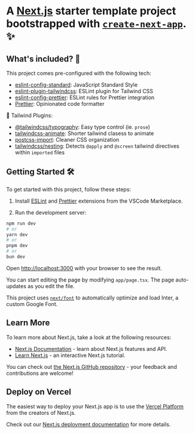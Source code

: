 # A [Next.js](https://nextjs.org/) starter template project bootstrapped with [`create-next-app`](https://github.com/vercel/next.js/tree/canary/packages/create-next-app). ✨

## What's included? 🚀

This project comes pre-configured with the following tech:

- [eslint-config-standard](https://github.com/standard/eslint-config-standard): JavaScript Standard Style
- [eslint-plugin-tailwindcss](https://github.com/nuxt/eslint-plugin-tailwindcss): ESLint plugin for Tailwind CSS
- [eslint-config-prettier](https://github.com/prettier/eslint-config-prettier): ESLint rules for Prettier integration
- [Prettier](https://prettier.io/): Opinionated code formatter

🔌 Tailwind Plugins:

- [@tailwindcss/typography](https://tailwindcss.com/docs/typography-plugin): Easy type control (ie. `prose`)
- [tailwindcss-animate](https://github.com/jamiebuilds/tailwindcss-animate): Shorter tailwind clasess to animate
- [postcss-import](https://tailwindcss.com/docs/using-with-preprocessors#build-time-imports): Cleaner CSS organization
- [tailwindcss/nesting](https://tailwindcss.com/docs/using-with-preprocessors#nesting): Detects `@apply` and `@screen` tailwind directives within `imported` files

## Getting Started 🛠️

To get started with this project, follow these steps:

1. Install [ESLint](https://marketplace.visualstudio.com/items?itemName=dbaeumer.vscode-eslint) and [Prettier](https://marketplace.visualstudio.com/items?itemName=esbenp.prettier-vscode) extensions from the VSCode Marketplace.

2. Run the development server:

```bash
npm run dev
# or
yarn dev
# or
pnpm dev
# or
bun dev
```

Open [http://localhost:3000](http://localhost:3000) with your browser to see the result.

You can start editing the page by modifying `app/page.tsx`. The page auto-updates as you edit the file.

This project uses [`next/font`](https://nextjs.org/docs/basic-features/font-optimization) to automatically optimize and load Inter, a custom Google Font.

## Learn More

To learn more about Next.js, take a look at the following resources:

- [Next.js Documentation](https://nextjs.org/docs) - learn about Next.js features and API.
- [Learn Next.js](https://nextjs.org/learn) - an interactive Next.js tutorial.

You can check out [the Next.js GitHub repository](https://github.com/vercel/next.js/) - your feedback and contributions are welcome!

## Deploy on Vercel

The easiest way to deploy your Next.js app is to use the [Vercel Platform](https://vercel.com/new?utm_medium=default-template&filter=next.js&utm_source=create-next-app&utm_campaign=create-next-app-readme) from the creators of Next.js.

Check out our [Next.js deployment documentation](https://nextjs.org/docs/deployment) for more details.

```

```
